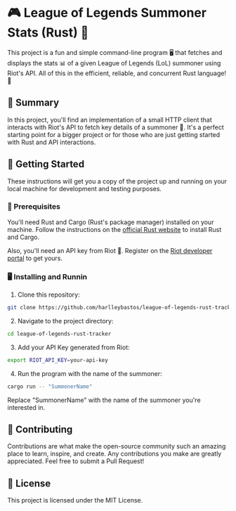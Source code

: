 # 🎮 League of Legends Summoner Stats (Rust) 🦀

This project is a fun and simple command-line program 🖥️ that fetches and displays the stats 📊 of a given League of Legends (LoL) summoner using Riot's API. All of this in the efficient, reliable, and concurrent Rust language! 🚀

## 📝 Summary

In this project, you'll find an implementation of a small HTTP client that interacts with Riot's API to fetch key details of a summoner 👤. It's a perfect starting point for a bigger project or for those who are just getting started with Rust and API interactions.

## 🚀 Getting Started

These instructions will get you a copy of the project up and running on your local machine for development and testing purposes.

### 🔧 Prerequisites

You'll need Rust and Cargo (Rust's package manager) installed on your machine. Follow the instructions on the [official Rust website](https://www.rust-lang.org/tools/install) to install Rust and Cargo.

Also, you'll need an API key from Riot 🔑. Register on the [Riot developer portal](https://developer.riotgames.com/) to get yours.

### 🖥️ Installing and Runnin

1. Clone this repository:
```bash
git clone https://github.com/harlleybastos/league-of-legends-rust-tracker.git
```
2. Navigate to the project directory:
```bash
cd league-of-legends-rust-tracker
```
3. Add your API Key generated from Riot:
```bash
export RIOT_API_KEY=your-api-key
```
4. Run the program with the name of the summoner:
```bash
cargo run -- "SummonerName"
```
Replace "SummonerName" with the name of the summoner you're interested in.

## 🙌 Contributing

Contributions are what make the open-source community such an amazing place to learn, inspire, and create. Any contributions you make are greatly appreciated. Feel free to submit a Pull Request!

## 🔖 License

This project is licensed under the MIT License.
